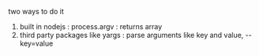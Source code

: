 two ways to do it

1. built in nodejs : process.argv : returns array
2. third party packages like yargs : parse arguments like key and value, --key=value
